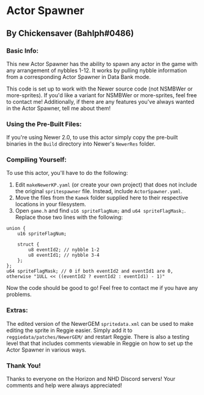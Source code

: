# Actor Spawner
## By Chickensaver (Bahlph#0486)

### Basic Info:
This new Actor Spawner has the ability to spawn any actor in the game with any arrangement of nybbles 1-12.  It works by pulling nybble information from a corresponding Actor Spawner in Data Bank mode.

This code is set up to work with the Newer source code (not NSMBWer or more-sprites).  If you'd like a variant for NSMBWer or more-sprites, feel free to contact me!  Additionally, if there are any features you've always wanted in the Actor Spawner, tell me about them!

### Using the Pre-Built Files:
If you're using Newer 2.0, to use this actor simply copy the pre-built binaries in the `Build` directory into Newer's `NewerRes` folder.

### Compiling Yourself:
To use this actor, you'll have to do the following:
1. Edit `makeNewerKP.yaml` (or create your own project) that does not include the original `spritespawner` file.  Instead, include `ActorSpawner.yaml`.
2. Move the files from the `Kamek` folder supplied here to their respective locations in your filesystem.
3. Open `game.h` and find `u16 spriteFlagNum;` and `u64 spriteFlagMask;`.  Replace those two lines with the following:
```
union {
    u16 spriteFlagNum;

    struct {
        u8 eventId2; // nybble 1-2
        u8 eventId1; // nybble 3-4
    };
};
u64 spriteFlagMask; // 0 if both eventId2 and eventId1 are 0, otherwise "1ULL << ((eventId2 ? eventId2 : eventId1) - 1)"
```

Now the code should be good to go!  Feel free to contact me if you have any problems.

### Extras:
The edited version of the NewerGEM `spritedata.xml` can be used to make editing the sprite in Reggie easier.  Simply add it to `reggiedata/patches/NewerGEM/` and restart Reggie.  There is also a testing level that that includes comments viewable in Reggie on how to set up the Actor Spawner in various ways.

### Thank You!
Thanks to everyone on the Horizon and NHD Discord servers!  Your comments and help were always appreciated!